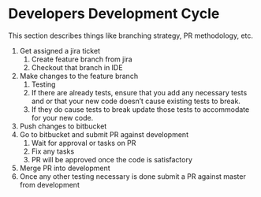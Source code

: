 # Developers Development Cycle
This section describes things like branching strategy, PR methodology, etc.

1. Get assigned a jira ticket
    1. Create feature branch from jira
    2. Checkout that branch in IDE
4. Make changes to the feature branch
    1. Testing 
    2. If there are already tests, ensure that you add any necessary tests and or that your new code doesn’t cause existing tests to break.
    3. If they do cause tests to break update those tests to accommodate for your new code.
5. Push changes to bitbucket
6. Go to bitbucket and submit PR against development
    1. Wait for approval or tasks on PR
    2. Fix any tasks
    3. PR will be approved once the code is satisfactory
10. Merge PR into development
11. Once any other testing necessary is done submit a PR against master from development

